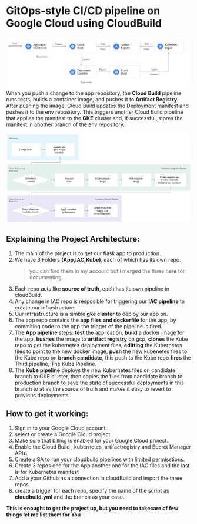 # GitOps-style CI/CD pipeline on Google Cloud using CloudBuild

![SArchitecture](/Images/git-flow.PNG)
When you push a change to the app repository, the **Cloud Build** pipeline runs tests, builds a container image, and pushes it to **Artifact Registry**. After pushing the image, Cloud Build updates the Deployment manifest and pushes it to the env repository. This triggers another Cloud Build pipeline that applies the manifest to the **GKE** cluster and, if successful, stores the manifest in another branch of the env repository.

![CArchitecture](/Images/gitflow.PNG)


## Explaining the Project Architecture:
1. The main of the project is to get our flask app to production.
2. We have 3 Folders **(App,IAC,Kube)**, each of which has its own repo.
   > you can find them in my account but i merged the three here for documenting.
3. Each repo acts like **source of truth**, each has its own pipeline in cloudBuild.
4. Any change in IAC repo is resposible for triggering our **IAC pipeline** to create our infrastructure.
5. Our infrastructure is a simble **gke cluster** to deploy our app on.
6. The app repo contains the **app files and dockerfile** for the app, by commiting code to the app the trigger of the pipeline is fired.
7. The **App pipeline** steps: **test** the application, **build** a docker image for the app, **bushes** the image to **artifact registry** on gcp, **clones** the Kube repo to get the kubernetes deployment files, **editting** the Kubernetes files to point to the new docker image, **push** the new kubenetes files to the Kube repo on **branch candidate**, this push to the Kube repo **fires** the Third pipeline, The Kube Pipeline.
8. The **Kube pipeline** deploys the new Kubernetes files on candidate branch to GKE cluster, then copies the files from candidate branch to production branch to save the state of successful deployments in this branch to at as the source of truth and makes it easy to revert to previous deployments.


## How to get it working:
1. Sign in to your Google Cloud account
2. select or create a Google Cloud project
3. Make sure that billing is enabled for your Google Cloud project.
4. Enable the Cloud Build , kubernetes, artifactregistry and Secret Manager APIs.
5. Create a SA to run your cloudbuild pipelines with limited permisstions.
6. Create 3 repos one for the App another one for the IAC files and the last is for Kubernetes manifest
7. Add a your Github as a connection in cloudBuild and import the three repos.
8. create a trigger for each repo, specify the name of the script as **cloudbuild.yml** and the branch as your case.

<b>This is enought to get the project up, but you need to takecare of few things let me list them for You</b>